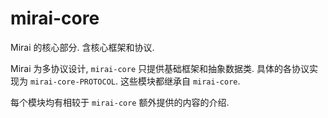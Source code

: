 # mirai-core
Mirai 的核心部分. 含核心框架和协议.

Mirai 为多协议设计, `mirai-core` 只提供基础框架和抽象数据类. 具体的各协议实现为 `mirai-core-PROTOCOL`.
这些模块都继承自 `mirai-core`.

每个模块均有相较于 `mirai-core` 额外提供的内容的介绍.